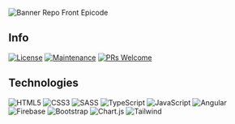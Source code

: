 ![Banner Repo Front Epicode](https://github.com/andbardii/fs0223-Andrea-Bardi/assets/126244632/b60ae0f0-d292-4cd8-bb31-3313b5126dae)

## Info
[![License](https://img.shields.io/badge/License-MIT-green)](https://opensource.org/licenses/MIT)
[![Maintenance](https://img.shields.io/badge/Maintained-No-red)](https://github.com/andbardii/fs0223-Andrea-Bardi)
[![PRs Welcome](https://img.shields.io/badge/PRs-Not%20accepted-red)](https://github.com/andbardii/fs0223-Andrea-Bardi/pulls)

## Technologies
![HTML5](https://img.shields.io/badge/html5-%23E34F26.svg?style=for-the-badge&logo=html5&logoColor=white)
![CSS3](https://img.shields.io/badge/css3-blue.svg?style=for-the-badge&logo=css3&logoColor=white)
![SASS](https://img.shields.io/badge/SASS-hotpink.svg?style=for-the-badge&logo=SASS&logoColor=white)
![TypeScript](https://img.shields.io/badge/typescript-%23007ACC.svg?style=for-the-badge&logo=typescript&logoColor=white)
![JavaScript](https://img.shields.io/badge/javascript-yellow.svg?style=for-the-badge&logo=javascript&logoColor=white)
![Angular](https://img.shields.io/badge/angular-%23DD0031.svg?style=for-the-badge&logo=angular&logoColor=white)
![Firebase](https://img.shields.io/badge/firebase-white?style=for-the-badge&logo=firebase)
![Bootstrap](https://img.shields.io/badge/bootstrap-%238511FA.svg?style=for-the-badge&logo=bootstrap&logoColor=white)
![Chart.js](https://img.shields.io/badge/chart.js-white?style=for-the-badge&logo=chart.js)
![Tailwind](https://img.shields.io/badge/Tailwind-blue.svg?style=for-the-badge&logo=tailwind-css&logoColor=white)
